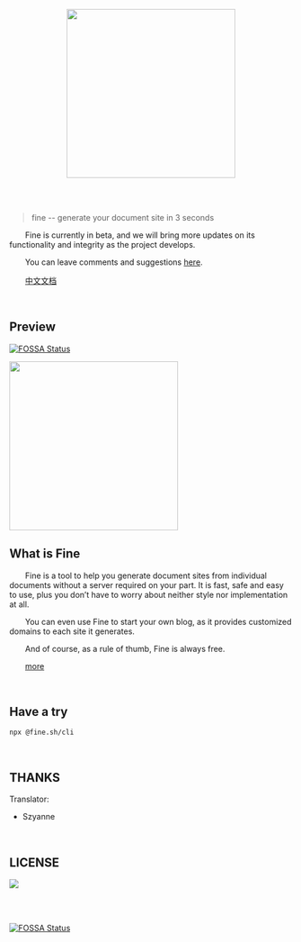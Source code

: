 <p align="center" height="250">
  <img height="300" src="logo.png" align="center"/>
</p>
<br/>
<br/>

> fine -- generate your document site in 3 seconds
  
&emsp;&emsp;Fine is currently in beta, and we will bring more updates on its functionality and integrity as the project develops.
  
&emsp;&emsp;You can leave comments and suggestions [here](https://github.com/just-fine/fine.sh-cli/issues/new).

&emsp;&emsp;[中文文档](README_CN.md)

<br/>

## Preview
[![FOSSA Status](https://app.fossa.io/api/projects/git%2Bgithub.com%2Fjust-fine%2Ffine.sh-cli.svg?type=shield)](https://app.fossa.io/projects/git%2Bgithub.com%2Fjust-fine%2Ffine.sh-cli?ref=badge_shield)


<p align="left" height="250">
  <img height="300" src="fine.sh.gif" align="center"/>
</p>



## What is Fine

&emsp;&emsp;Fine is a tool to help you generate document sites from individual documents without a server required on your part. It is fast, safe and easy to use, plus you don’t have to worry about neither style nor implementation at all.

&emsp;&emsp;You can even use Fine to start your own blog, as it provides customized domains to each site it generates.

&emsp;&emsp;And of course, as a rule of thumb, Fine is always free.
   
&emsp;&emsp;[more](https://fine.sh)

<br/>

## Have a try

   ```
   npx @fine.sh/cli
   ```

<br/>

## THANKS

Translator:

  -  Szyanne

<br/>

## LICENSE


<a target="_blank" href="https://opensource.org/licenses/MIT" title="License: MIT"><img src="https://img.shields.io/github/license/WittBulter/fine.sh-cli.svg?style=flat-square"></a>

<br/>
<br/>


[![FOSSA Status](https://app.fossa.io/api/projects/git%2Bgithub.com%2Fjust-fine%2Ffine.sh-cli.svg?type=large)](https://app.fossa.io/projects/git%2Bgithub.com%2Fjust-fine%2Ffine.sh-cli?ref=badge_large)